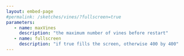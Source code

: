 ```yaml
---
layout: embed-page
#permalink: /sketches/vines/?fullscreen=true
parameters:
   - name: maxVines
     description: "the maximum number of vines before restart"
   - name: fullscreen
     description: "if true fills the screen, otherwise 400 by 400"
---
```


<script src="https://cdn.jsdelivr.net/npm/p5@1.5.0/lib/p5.js"></script>
<script type="text/javascript" src="/processing/vines/vine.js"></script>
<script type="text/javascript" src="/processing/vines/flower.js"></script>
<script type="text/javascript" src="/processing/vines/leaf.js"></script>

<div id="sketch-holder">
<script type="text/javascript" src="/processing/vines/growing-vines.js"></script></div>